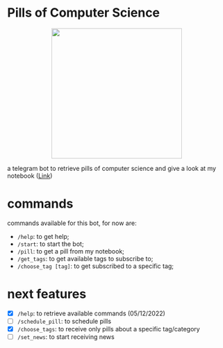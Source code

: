 # Pills of Computer Science

<p align="center" >
  <img src="https://user-images.githubusercontent.com/9990423/236812860-dd92f5e7-5cd3-447e-90e2-4c9388746f08.png" width="300" height="300" />
</p>

a telegram bot to retrieve pills of computer science and give a look at my notebook (<a href="https://t.me/pillsofcsbot">Link</a>)

# commands

commands available for this bot, for now are:

- `/help`: to get help;
- `/start`: to start the bot;
- `/pill`: to get a pill from my notebook;
- `/get_tags`: to get available tags to subscribe to;
- `/choose_tag [tag]`: to get subscribed to a specific tag;

# next features

- [x] `/help`: to retrieve available commands (05/12/2022)
- [ ] `/schedule_pill`: to schedule pills
- [x] `/choose_tags`: to receive only pills about a specific tag/category
- [ ] `/set_news`: to start receiving news
